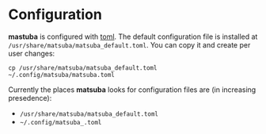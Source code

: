 # Configuration

**mastuba** is configured with [toml](https://toml.io/en/). The default configuration file is installed at `/usr/share/matsuba/matsuba_default.toml`. You can copy it and create per user changes:
```
cp /usr/share/matsuba/matsuba_default.toml ~/.config/matsuba/matsuba.toml
```

Currently the places **matsuba** looks for configuration files are (in increasing presedence):
- `/usr/share/matsuba/matsuba_default.toml`
- `~/.config/matsuba_.toml`
